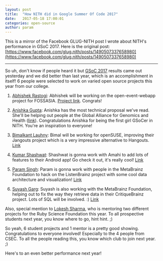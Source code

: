 ```yaml
---
layout: post
title:  "How NITH did in Google Summer Of Code 2017"
date:   2017-05-18 17:00:01
categories: open-source
author: param
---
```



This is a mirror of the Facebook GLUG-NITH post I wrote about NITH's performance in GSoC 2017. Here is the original post: [https://www.facebook.com/glug.nith/posts/1490507337658980](https://www.facebook.com/glug.nith/posts/1490507337658980)

------------

So uh, don't know if people heard it but [GSoC 2017](http://summerofcode.withgoogle.com) results came out yesterday and we did better than last year, which is an accomplishment in itself! 6 people were selected to work on varied open source projects this year from our college.

1. [Abhishek Rastogi](https://github.com/Princu7): Abhishek will be working on the open-event-webapp project for FOSSASIA. [Project link](https://summerofcode.withgoogle.com/projects/#4702452784824320). Congrats!

2. [Anishka Gupta](https://github.com/Anishka0107): Anishka has the most technical proposal we've read. She'll be helping out people at the Global Alliance for Genomics and Health ([link](https://summerofcode.withgoogle.com/projects/#5414049213841408)). Congratulations Anishka for being the first girl GSoCer in NITH. You're an inspiration to everyone!

3. [Bimalkant Lauhny](https://github.com/code-master5): Bimal will be working for openSUSE, improving their Jangouts project which is a very impressive alternative to Hangouts. [Link](https://summerofcode.withgoogle.com/projects/#4710360429887488)

4. [Kumar Shashwat](https://github.com/octacode): Shashwat is gonna work with Amahi to add lots of features to their Android app! Go check it out, it's really cool! [Link](https://summerofcode.withgoogle.com/projects/#5171594881138688)

5. [Param Singh](https://github.com/paramsingh): Param is gonna work with people in the MetaBrainz Foundation to hack on the ListenBrainz project with some cool data architecture and visualization! [Link](https://summerofcode.withgoogle.com/projects/#6609129159262208)

6. [Suyash Garg](https://github.com/ferbncode): Suyash is also working with the MetaBrainz Foundation, helping out to fix the way they retrieve data in their CritiqueBrainz project. Lots of SQL will be involved. :) [Link](https://summerofcode.withgoogle.com/projects/#5759379274989568)

Also, special mention to [Lokesh Sharma](https://github.com/lokeshh), who is mentoring two different projects for the Ruby Science Foundation this year. To all prospective students next year, you know where to go, hint hint. ;)

So yeah, 6 student projects and 1 mentor is a pretty good showing. Congratulations to everyone involved! Especially to the 4 people from CSEC. To all the people reading this, you know which club to join next year. ;)

Here's to an even better performance next year!
